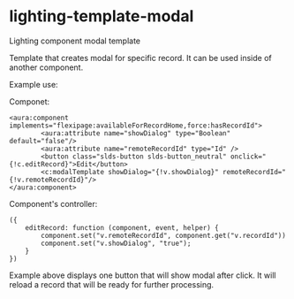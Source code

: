 # lighting-template-modal
Lighting component modal template

Template that creates modal for specific record. It can be used inside of another component. 

Example use: 

Componet:
```
<aura:component implements="flexipage:availableForRecordHome,force:hasRecordId">
        <aura:attribute name="showDialog" type="Boolean" default="false"/>
        <aura:attribute name="remoteRecordId" type="Id" />
        <button class="slds-button slds-button_neutral" onclick="{!c.editRecord}">Edit</button>
        <c:modalTemplate showDialog="{!v.showDialog}" remoteRecordId="{!v.remoteRecordId}"/>
</aura:component>
```
Component's controller:
```
({
    editRecord: function (component, event, helper) {
        component.set("v.remoteRecordId", component.get("v.recordId"))
        component.set("v.showDialog", "true");
    }
})
```

Example above displays one button that will show modal after click. It will reload a record that will be ready for further processing.
